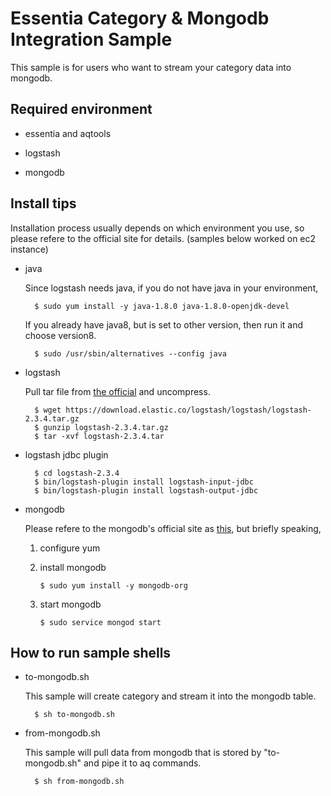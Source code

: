 
# Essentia Category & Mongodb Integration Sample

This sample is for users who want to stream your category data into mongodb.


## Required environment

- essentia and aqtools

- logstash

- mongodb




## Install tips

Installation process usually depends on which environment you use, so please refere to the official site for details.
(samples below worked on ec2 instance)

* java

	Since logstash needs java, if you do not have java in your environment, 

		$ sudo yum install -y java-1.8.0 java-1.8.0-openjdk-devel

	If you already have java8, but is set to other version, then run it and choose version8.

		$ sudo /usr/sbin/alternatives --config java


* logstash

	Pull tar file from [the official](https://www.elastic.co/downloads/logstash) and uncompress.

		$ wget https://download.elastic.co/logstash/logstash/logstash-2.3.4.tar.gz
		$ gunzip logstash-2.3.4.tar.gz
		$ tar -xvf logstash-2.3.4.tar


* logstash jdbc plugin

		$ cd logstash-2.3.4
		$ bin/logstash-plugin install logstash-input-jdbc
		$ bin/logstash-plugin install logstash-output-jdbc


* mongodb

	Please refere to the mongodb's official site as [this](https://docs.mongodb.com/v3.0/tutorial/install-mongodb-on-amazon/), but briefly speaking, 

	1. configure yum
	1. install mongodb

		`$ sudo yum install -y mongodb-org`

	1. start mongodb

		`$ sudo service mongod start`



## How to run sample shells

* to-mongodb.sh

	This sample will create category and stream it into the mongodb table.

		$ sh to-mongodb.sh

* from-mongodb.sh

	This sample will pull data from mongodb that is stored by "to-mongodb.sh" and pipe it to aq commands.

		$ sh from-mongodb.sh





